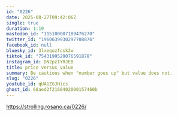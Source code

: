 ```yaml
---
id: "0226"
date: 2025-08-27T09:42:06Z
single: true
duration: 1:19
mastodon_id: "115100087189476270"
twitter_id: "1960639930297708876"
facebook_id: null
bluesky_id: 3lxeqozfcsk2w
tiktok_id: "7543199529076591878"
instagram_id: DN2pzIYRJEB
title: price versus value
summary: Be cautious when "number goes up" but value does not.
slug: "0226"
youtube_id: qUAGZGJHics
ghost_id: 68aed2f2160402000157460b
---
```

https://strolling.rosano.ca/0226/
